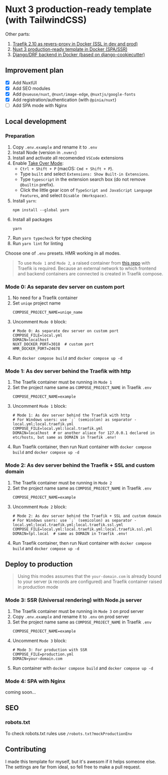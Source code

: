 # Nuxt 3 production-ready template (with TailwindCSS)

Other parts:

1. [Traefik 2.10 as revers-proxy in Docker (SSL in dev and prod)](https://github.com/baikov/dev-sop-tr)
2. [Nuxt 3 production-ready template in Docker (SPA/SSR)](https://github.com/baikov/dev-sop-front)
3. [Django/DRF backend in Docker (based on django-cookiecutter)](https://github.com/baikov/dev-sop-back)

## Improvement plan

- [x] Add NuxtUI
- [x] Add SEO modules
- [x] Add `@vueuse/nuxt`, `@nuxt/image-edge`, `@nuxtjs/google-fonts`
- [x] Add registration/authentication (with `@pinia/nuxt`)
- [ ] Add SPA mode with Nginx

## Local development

### Preparation

1. Copy `.env.example` and rename it to `.env`
1. Install Node (version in `.nvmrc`)
1. Install and activate all recomended `VSCode` extensions
1. Enable [Take Over Mode](https://vuejs.org/guide/typescript/overview.html#volar-takeover-mode):
    - `Ctrl + Shift + P` (macOS: `Cmd + Shift + P`).
    - Type `built` and select `Extensions: Show Built-in Extensions`.
    - Type `typescript` in the extension search box (do not remove `@builtin` prefix).
    - Click the little gear icon of `TypeScript and JavaScript Language Features`, and select `Disable (Workspace)`.
1. Install `yarn`:
    ```shell
    npm install --global yarn
    ```
1. Install all packages
    ```shell
    yarn
    ```
1. Run `yarn typecheck` for type checking
1. Run `yarn lint` for linting

Choose one of `.env` presets. HMR working in all modes.

> To use `Mode 1` and `Mode 2`, a raised container from [this repo](https://github.com/baikov/tpl-traefik) with Traefik is required. Because an external network to which frontend and backend containers are connected is created in Traefik compose.

### Mode 0: As separate dev server on custom port

1. No need for a Traefik container
1. Set `uniqe` project name
    ```env
    COMPOSE_PROJECT_NAME=uniqe_name
    ```
1. Uncomment `Mode 0` block:
    ```env
    # Mode 0: As separate dev server on custom port
    COMPOSE_FILE=local.yml
    DOMAIN=localhost
    NUXT_DOCKER_PORT=3018  # custom port
    HMR_DOCKER_PORT=24678
    ```
1. Run `docker compose build` and `docker compose up -d`

### Mode 1: As dev server behind the Traefik with http

1. The Traefik container must be running in `Mode 1`
1. Set the project name same as `COMPOSE_PROJECT_NAME` in Traefik `.env`
    ```env
    COMPOSE_PROJECT_NAME=example
    ```
1. Uncomment `Mode 1` block:
    ```env
    # Mode 1: As dev server behind the Traefik with http
    # For Windows users: use `;` (semicolon) as separator - local.yml;local.traefik.yml
    COMPOSE_FILE=local.yml:local.traefik.yml
    DOMAIN=localhost  # or another aliace for 127.0.0.1 declared in etc/hosts, but same as DOMAIN in Traefik .env!
    ```
1. Run Traefik container, then run Nuxt container with `docker compose build` and `docker compose up -d`

### Mode 2: As dev server behind the Traefik + SSL and custom domain

1. The Traefik container must be running in `Mode 2`
1. Set the project name same as `COMPOSE_PROJECT_NAME` in Traefik `.env`
    ```env
    COMPOSE_PROJECT_NAME=example
    ```
1. Uncomment `Mode 2` block:
    ```env
    # Mode 2: As dev server behind the Traefik + SSL and custom domain
    # For Windows users: use `;` (semicolon) as separator - local.yml;local.traefik.yml;local.traefik.ssl.yml
    COMPOSE_FILE=local.yml:local.traefik.yml:local.traefik.ssl.yml
    DOMAIN=tpl.local  # same as DOMAIN in Traefik .env!
    ```
1. Run Traefik container, then run Nuxt container with `docker compose build` and `docker compose up -d`

## Deploy to production

> Using this modes assumes that the `your-domain.com` is already bound to your server (`A` records are configured) and Traefik container raised in production mode

### Mode 3: SSR (Universal rendering) with Node.js server

1. The Traefik container must be running in `Mode 3` on prod server
1. Copy `.env.example` and rename it to `.env` on prod server
1. Set the project name same as `COMPOSE_PROJECT_NAME` in Traefik `.env`
    ```env
    COMPOSE_PROJECT_NAME=example
    ```
1. Uncomment `Mode 3` block:
    ```env
    # Mode 3: For production with SSR
    COMPOSE_FILE=production.yml
    DOMAIN=your-domain.com
    ```
1. Run container with `docker compose build` and `docker compose up -d`

### Mode 4: SPA with Nginx

coming soon...

## SEO

### robots.txt

To check robots.txt rules use `/robots.txt?mockProductionEnv`

## Contributing

I made this template for myself, but it's awesom if it helps someone else. The settings are far from ideal, so fell free to make a pull request.
